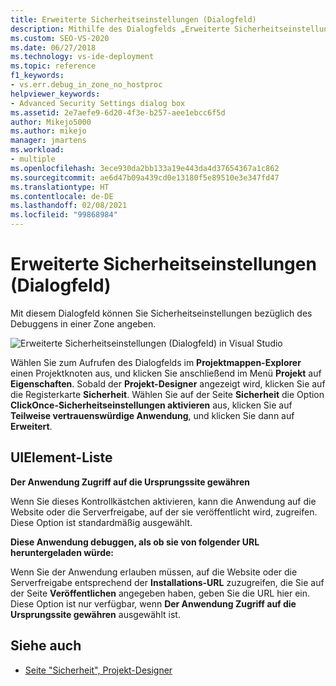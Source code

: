 ```yaml
---
title: Erweiterte Sicherheitseinstellungen (Dialogfeld)
description: Mithilfe des Dialogfelds „Erweiterte Sicherheitseinstellungen“ können Sie Sicherheitseinstellungen bezüglich des Debuggens in einer Zone festlegen.
ms.custom: SEO-VS-2020
ms.date: 06/27/2018
ms.technology: vs-ide-deployment
ms.topic: reference
f1_keywords:
- vs.err.debug_in_zone_no_hostproc
helpviewer_keywords:
- Advanced Security Settings dialog box
ms.assetid: 2e7aefe9-6d20-4f3e-b257-aee1ebcc6f5d
author: Mikejo5000
ms.author: mikejo
manager: jmartens
ms.workload:
- multiple
ms.openlocfilehash: 3ece930da2bb133a19e443da4d37654367a1c862
ms.sourcegitcommit: ae6d47b09a439cd0e13180f5e89510e3e347fd47
ms.translationtype: HT
ms.contentlocale: de-DE
ms.lasthandoff: 02/08/2021
ms.locfileid: "99868984"
---
```

# <a name="advanced-security-settings-dialog-box"></a>Erweiterte Sicherheitseinstellungen (Dialogfeld)

Mit diesem Dialogfeld können Sie Sicherheitseinstellungen bezüglich des Debuggens in einer Zone angeben.

![Erweiterte Sicherheitseinstellungen (Dialogfeld) in Visual Studio](../media/advanced-security-settings.png)

Wählen Sie zum Aufrufen des Dialogfelds im **Projektmappen-Explorer** einen Projektknoten aus, und klicken Sie anschließend im Menü **Projekt** auf **Eigenschaften**. Sobald der **Projekt-Designer** angezeigt wird, klicken Sie auf die Registerkarte **Sicherheit**. Wählen Sie auf der Seite **Sicherheit** die Option **ClickOnce-Sicherheitseinstellungen aktivieren** aus, klicken Sie auf **Teilweise vertrauenswürdige Anwendung**, und klicken Sie dann auf **Erweitert**.

## <a name="uielement-list"></a>UIElement-Liste

**Der Anwendung Zugriff auf die Ursprungssite gewähren**

Wenn Sie dieses Kontrollkästchen aktivieren, kann die Anwendung auf die Website oder die Serverfreigabe, auf der sie veröffentlicht wird, zugreifen. Diese Option ist standardmäßig ausgewählt.

**Diese Anwendung debuggen, als ob sie von folgender URL heruntergeladen würde:**

Wenn Sie der Anwendung erlauben müssen, auf die Website oder die Serverfreigabe entsprechend der **Installations-URL** zuzugreifen, die Sie auf der Seite **Veröffentlichen** angegeben haben, geben Sie die URL hier ein. Diese Option ist nur verfügbar, wenn **Der Anwendung Zugriff auf die Ursprungssite gewähren** ausgewählt ist.

## <a name="see-also"></a>Siehe auch

- [Seite "Sicherheit", Projekt-Designer](../../ide/reference/security-page-project-designer.md)
